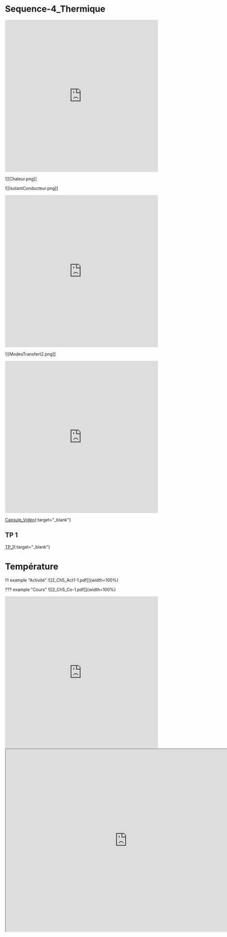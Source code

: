 # Sequence-4_Thermique

<iframe src="https://learningapps.org/watch?v=pm53pr50524" style="border:0px;width:100%;height:500px" allowfullscreen="true" webkitallowfullscreen="true" mozallowfullscreen="true"></iframe>

![[Chaleur.png]]

![[IsolantConducteur.png]]

<iframe src="https://learningapps.org/watch?v=pu80n71uj24" style="border:0px;width:100%;height:500px" allowfullscreen="true" webkitallowfullscreen="true" mozallowfullscreen="true"></iframe>

![[ModesTransfert2.png]]

<iframe src="https://learningapps.org/watch?v=p24z9z40524" style="border:0px;width:100%;height:500px" allowfullscreen="true" webkitallowfullscreen="true" mozallowfullscreen="true"></iframe>

[Capsule_Vidéo](http://stream.edupole.net/vod/NATHAN/eduplateforme/9782091671277/16_Video_Intro.mp4){:target="_blank"}

## TP 1

[TP_1](./2_Seq5_TP2.pdf){:target="_blank"}

# Température

!!! example "Activité"
    ![[2_Ch5_Act1-1.pdf]]{width=100%}

??? example "Cours"
    ![[2_Ch5_Co-1.pdf]]{width=100%}

<iframe src="https://learningapps.org/watch?v=p0bm6asvt24" style="border:0px;width:100%;height:500px" allowfullscreen="true" webkitallowfullscreen="true" mozallowfullscreen="true"></iframe>

<iframe src="https://phet.colorado.edu/sims/html/states-of-matter-basics/latest/states-of-matter-basics_fr.html"
        width="800"
        height="600"
        allowfullscreen>
</iframe>



